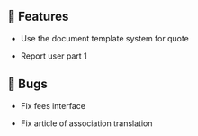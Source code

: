## 🚀 Features

- Use the document template system for quote

- Report user part 1


## 🐛 Bugs

- Fix fees interface

- Fix article of association translation